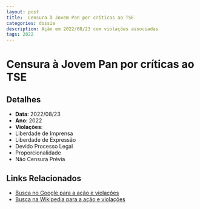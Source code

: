 ```yaml
---
layout: post
title:  Censura à Jovem Pan por críticas ao TSE
categories: dossie
description: Ação em 2022/08/23 com violações associadas
tags: 2022
---
```


# Censura à Jovem Pan por críticas ao TSE

## Detalhes
- **Data**: 2022/08/23
- **Ano**: 2022
- **Violações**:
- Liberdade de Imprensa
- Liberdade de Expressão
- Devido Processo Legal
- Proporcionalidade
- Não Censura Prévia

## Links Relacionados
- [Busca no Google para a ação e violações](https://www.google.com/search?q=%22Alexandre%20de%20Moraes%22%20Censura%20%C3%A0%20Jovem%20Pan%20por%20cr%C3%ADticas%20ao%20TSE%20Liberdade%20de%20Imprensa%20Liberdade%20de%20Express%C3%A3o%20Devido%20Processo%20Legal%20Proporcionalidade%20N%C3%A3o%20Censura%20Pr%C3%A9via%202022)
- [Busca na Wikipedia para a ação e violações](https://en.wikipedia.org/w/index.php?search=%22Alexandre%20de%20Moraes%22%20Censura%20%C3%A0%20Jovem%20Pan%20por%20cr%C3%ADticas%20ao%20TSE%20Liberdade%20de%20Imprensa%20Liberdade%20de%20Express%C3%A3o%20Devido%20Processo%20Legal%20Proporcionalidade%20N%C3%A3o%20Censura%20Pr%C3%A9via%202022)
